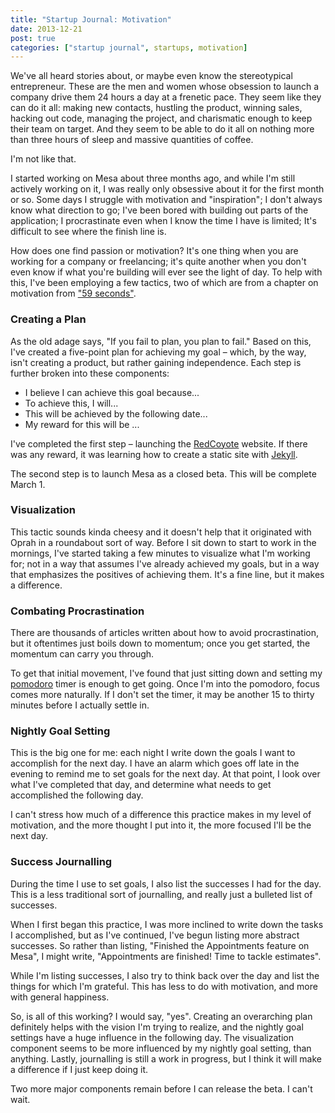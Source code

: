 ```yaml
---
title: "Startup Journal: Motivation"
date: 2013-12-21
post: true
categories: ["startup journal", startups, motivation]
---
```


We've all heard stories about, or maybe even know the stereotypical
entrepreneur. These are the men and women whose obsession to launch a company
drive them 24 hours a day at a frenetic pace. They seem like they can do it all:
making new contacts, hustling the product, winning sales, hacking out code,
managing the project, and charismatic enough to keep their team on target. And
they seem to be able to do it all on nothing more than three hours of sleep and
massive quantities of coffee.

I'm not like that. 

I started working on Mesa about three months ago, and while I'm still actively
working on it, I was really only obsessive about it for the first month or so.
Some days I struggle with motivation and "inspiration"; I don't always know what
direction to go; I've been bored with building out parts of the application; I
procrastinate even when I know the time I have is limited; It's difficult to see
where the finish line is.

How does one find passion or motivation? It's one thing when you are working for
a company or freelancing; it's quite another when you don't even know if what
you're building will ever see the light of day. To help with this, I've been
employing a few tactics, two of which are from a chapter on motivation from ["59 seconds"](http://www.amazon.com/59-Seconds-Wiseman-Richard-Hardcover/dp/B00BSZUGK0/ref=sr_1_2?ie=UTF8&qid=1387371803&sr=8-2).

### Creating a Plan

As the old adage says, "If you fail to plan, you plan to fail." Based on this,
I've created a five-point plan for achieving my goal – which, by the way, isn't
creating a product, but rather gaining independence. Each step is further broken
into these components:

* I believe I can achieve this goal because...
* To achieve this, I will...
* This will be achieved by the following date...
* My reward for this will be ...

I've completed the first step – launching the [RedCoyote](http://redcoyote.net)
website. If there was any reward, it was learning how to create a static site
with [Jekyll](http://jekyllrb.com/).

The second step is to launch Mesa as a closed beta. This will be complete March
1.

### Visualization

This tactic sounds kinda cheesy and it doesn't help that it originated with
Oprah in a roundabout sort of way. Before I sit down to start to work in the
mornings, I've started taking a few minutes to visualize what I'm working for;
not in a way that assumes I've already achieved my goals, but in a way that
emphasizes the positives of achieving them. It's a fine line, but it makes a
difference. 

### Combating Procrastination

There are thousands of articles written about how to avoid procrastination, but
it oftentimes just boils down to momentum; once you get started, the momentum
can carry you through. 

To get that initial movement, I've found that just sitting down and setting my
[pomodoro](//samuelmullen.com/2010/07/obey-the-tomato/) timer is enough to
get going. Once I'm into the pomodoro, focus comes more naturally. If I don't
set the timer, it may be another 15 to thirty minutes before I actually settle
in.

### Nightly Goal Setting

This is the big one for me: each night I write down the goals I want to
accomplish for the next day. I have an alarm which goes off late in the evening
to remind me to set goals for the next day. At that point, I look over what I've
completed that day, and determine what needs to get accomplished the following
day.

I can't stress how much of a difference this practice makes in my level of
motivation, and the more thought I put into it, the more focused I'll be the
next day.

### Success Journalling

During the time I use to set goals, I also list the successes I had for the day.
This is a less traditional sort of journalling, and really just a bulleted list
of successes. 

When I first began this practice, I was more inclined to write down the tasks I
accomplished, but as I've continued, I've begun listing more abstract successes.
So rather than listing, "Finished the Appointments feature on Mesa", I might
write, "Appointments are finished! Time to tackle estimates".

While I'm listing successes, I also try to think back over the day and list the
things for which I'm grateful. This has less to do with motivation, and more
with general happiness. 

So, is all of this working? I would say, "yes". Creating an overarching plan
definitely helps with the vision I'm trying to realize, and the nightly goal
settings have a huge influence in the following day. The visualization component
seems to be more influenced by my nightly goal setting, than anything. Lastly,
journalling is still a work in progress, but I think it will make a difference
if I just keep doing it. 

Two more major components remain before I can release the beta. I can't wait.
